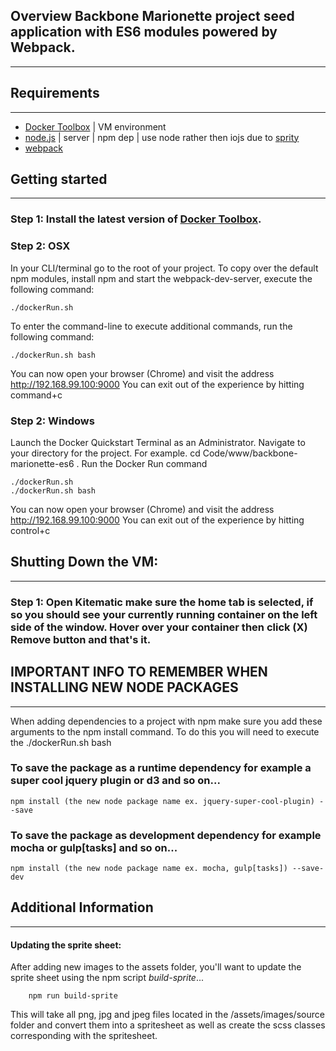##  Overview Backbone Marionette project seed application with ES6 modules powered by Webpack.
--------------------------------------------------------------------------------

##  Requirements
--------------------------------------------------------------------------------
- [Docker Toolbox](https://www.docker.com/toolbox) | VM environment
- [node.js](https://nodejs.org/) | server | npm dep | use node rather then iojs due to [sprity](https://www.npmjs.com/package/sprity)
- [webpack](https://webpack.github.io/)

##  Getting started
--------------------------------------------------------------------------------
### Step 1: Install the latest version of [Docker Toolbox](https://www.docker.com/docker-toolbox).

### Step 2: OSX
In your CLI/terminal go to the root of your project. To copy over the default npm modules,
install npm and start the webpack-dev-server, execute the following command:

    ./dockerRun.sh

To enter the command-line to execute additional commands, run the following command:

    ./dockerRun.sh bash

You can now open your browser (Chrome) and visit the address http://192.168.99.100:9000
You can exit out of the experience by hitting command+c

### Step 2: Windows
Launch the Docker Quickstart Terminal as an Administrator. Navigate to your directory
for the project. For example. cd Code/www/backbone-marionette-es6 . Run the Docker Run command

    ./dockerRun.sh
    ./dockerRun.sh bash

You can now open your browser (Chrome) and visit the address http://192.168.99.100:9000
You can exit out of the experience by hitting control+c

##  Shutting Down the VM:
--------------------------------------------------------------------------------
### Step 1: Open Kitematic make sure the home tab is selected, if so you should see your currently running container on the left side of the window. Hover over your container then click (X) Remove button and that's it.



##  IMPORTANT INFO TO REMEMBER WHEN INSTALLING NEW NODE PACKAGES
--------------------------------------------------------------------------------
When adding dependencies to a project with npm make sure you add these arguments to the npm install command. To do this you will need to execute the ./dockerRun.sh bash

### To save the package as a runtime dependency for example a super cool jquery plugin or d3 and so on...

    npm install (the new node package name ex. jquery-super-cool-plugin) --save


### To save the package as development dependency for example mocha or gulp[tasks] and so on...

    npm install (the new node package name ex. mocha, gulp[tasks]) --save-dev

##  Additional Information
--------------------------------------------------------------------------------
#### Updating the sprite sheet:

After adding new images to the assets folder, you'll want to update the sprite sheet using the npm script <em>build-sprite</em>...

        npm run build-sprite

This will take all png, jpg and jpeg files located in the /assets/images/source folder and convert them into a spritesheet as well as create the scss classes corresponding with the spritesheet.
